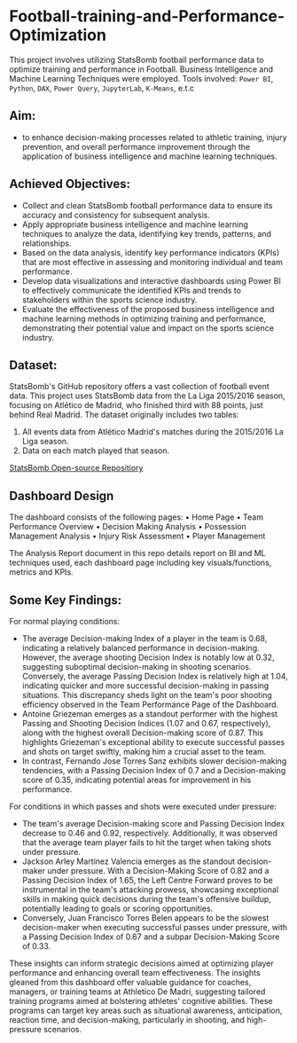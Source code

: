 # Football-training-and-Performance-Optimization
This project involves utilizing StatsBomb football performance data to optimize training and performance in Football. Business Intelligence and Machine Learning Techniques were employed.
Tools involved: `Power BI`, `Python`, `DAX`, `Power Query`,  `JupyterLab`, `K-Means`, e.t.c

## Aim:
- to enhance decision-making processes related to athletic training, injury prevention, and overall performance improvement through the application of business intelligence and machine learning techniques.

## Achieved Objectives:
- Collect and clean StatsBomb football performance data to ensure its accuracy and consistency for subsequent analysis.
- Apply appropriate business intelligence and machine learning techniques to analyze the data, identifying key trends, patterns, and relationships.
- Based on the data analysis, identify key performance indicators (KPIs) that are most effective in assessing and monitoring individual and team performance.
- Develop data visualizations and interactive dashboards using Power BI to effectively communicate the identified KPIs and trends to stakeholders within the sports science industry.
- Evaluate the effectiveness of the proposed business intelligence and machine learning methods in optimizing training and performance, demonstrating their potential value and impact on the sports science industry.

## Dataset:

StatsBomb's GitHub repository offers a vast collection of football event data. This project uses StatsBomb data from the La Liga 2015/2016 season, focusing on Atlético de Madrid, who finished third with 88 points, just behind Real Madrid. The dataset originally includes two tables:

1. All events data from Atlético Madrid's matches during the 2015/2016 La Liga season.
2. Data on each match played that season.

[StatsBomb Open-source Repositiory](https://github.com/statsbomb/open-data)


## Dashboard Design
The dashboard consists of the following pages:
•	Home Page
•	Team Performance Overview
•	Decision Making Analysis
•	Possession Management Analysis
•	Injury Risk Assessment
•	Player Management

The Analysis Report document in this repo details report on BI and ML techniques used,  each dashboard page including key visuals/functions, metrics and KPIs.

## Some Key Findings:
For normal playing conditions:
- The average Decision-making Index of a player in the team is 0.68, indicating a relatively balanced performance in decision-making. However, the average shooting Decision Index is notably low at 0.32, suggesting suboptimal decision-making in shooting scenarios. Conversely, the average Passing Decision Index is relatively high at 1.04, indicating quicker and more successful decision-making in passing situations. This discrepancy sheds light on the team's poor shooting efficiency observed in the Team Performance Page of the Dashboard.
- Antoine Griezeman emerges as a standout performer with the highest Passing and Shooting Decision Indices (1.07 and 0.67, respectively), along with the highest overall Decision-making score of 0.87. This highlights Griezeman's exceptional ability to execute successful passes and shots on target swiftly, making him a crucial asset to the team.
- In contrast, Fernando Jose Torres Sanz exhibits slower decision-making tendencies, with a Passing Decision Index of 0.7 and a Decision-making score of 0.35, indicating potential areas for improvement in his performance.

For conditions in which passes and shots were executed under pressure:

- The team's average Decision-making score and Passing Decision Index decrease to 0.46 and 0.92, respectively. Additionally, it was observed that the average team player fails to hit the target when taking shots under pressure.
- Jackson Arley Martinez Valencia emerges as the standout decision-maker under pressure. With a Decision-Making Score of 0.82 and a Passing Decision Index of 1.65, the Left Centre Forward proves to be instrumental in the team's attacking prowess, showcasing exceptional skills in making quick decisions during the team's offensive buildup, potentially leading to goals or scoring opportunities.
- Conversely, Juan Francisco Torres Belen appears to be the slowest decision-maker when executing successful passes under pressure, with a Passing Decision Index of 0.67 and a subpar Decision-Making Score of 0.33.

These insights can inform strategic decisions aimed at optimizing player performance and enhancing overall team effectiveness. The insights gleaned from this dashboard offer valuable guidance for coaches, managers, or training teams at Athletico De Madri, suggesting tailored training programs aimed at bolstering athletes' cognitive abilities. These programs can target key areas such as situational awareness, anticipation, reaction time, and decision-making, particularly in shooting, and high-pressure scenarios.


